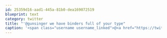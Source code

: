 ```yaml
---
id: 25359d16-aad1-445a-81b0-dea169072519
blueprint: text
category: twitter
title: "'@gunsinger we have binders full of your type"
caption: '<span class="username username_linked">@<a href="https://twitter.com/gunsinger" title="Cynthia Gunsinger">gunsinger</a></span> we have binders full of your type'
---
```


